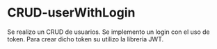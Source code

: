 # CRUD-userWithLogin

Se realizo un CRUD de usuarios. Se implemento un login con el uso de token. Para crear dicho token su utilizo la libreria JWT.
